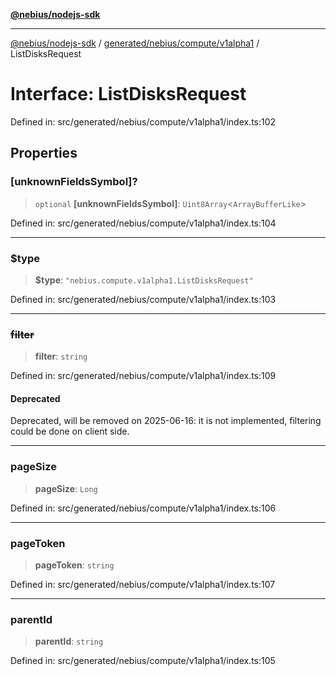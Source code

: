 [**@nebius/nodejs-sdk**](../../../../../README.md)

***

[@nebius/nodejs-sdk](../../../../../README.md) / [generated/nebius/compute/v1alpha1](../README.md) / ListDisksRequest

# Interface: ListDisksRequest

Defined in: src/generated/nebius/compute/v1alpha1/index.ts:102

## Properties

### \[unknownFieldsSymbol\]?

> `optional` **\[unknownFieldsSymbol\]**: `Uint8Array`\<`ArrayBufferLike`\>

Defined in: src/generated/nebius/compute/v1alpha1/index.ts:104

***

### $type

> **$type**: `"nebius.compute.v1alpha1.ListDisksRequest"`

Defined in: src/generated/nebius/compute/v1alpha1/index.ts:103

***

### ~~filter~~

> **filter**: `string`

Defined in: src/generated/nebius/compute/v1alpha1/index.ts:109

#### Deprecated

Deprecated, will be removed on 2025-06-16: it is not implemented, filtering could be done on client side.

***

### pageSize

> **pageSize**: `Long`

Defined in: src/generated/nebius/compute/v1alpha1/index.ts:106

***

### pageToken

> **pageToken**: `string`

Defined in: src/generated/nebius/compute/v1alpha1/index.ts:107

***

### parentId

> **parentId**: `string`

Defined in: src/generated/nebius/compute/v1alpha1/index.ts:105
